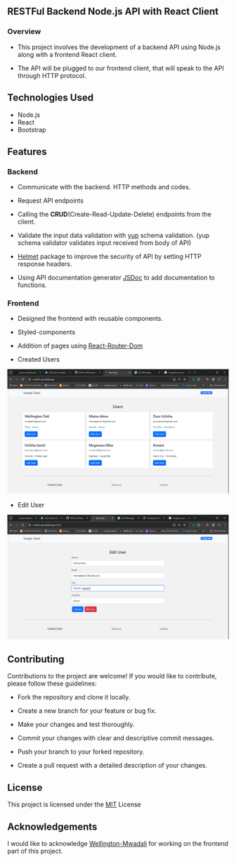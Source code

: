 ## RESTFul Backend Node.js API with React Client

### Overview
- This project involves the development of a backend API using Node.js along with a frontend React client.

- The API will be plugged to our frontend client, that will speak to the API through HTTP protocol. 

## Technologies Used
* Node.js
* React
* Bootstrap


## Features

### Backend

* Communicate with the backend. HTTP methods and codes.

* Request API endpoints

* Calling the **CRUD**(Create-Read-Update-Delete) endpoints from the client.


* Validate the input data validation with [yup](https://github.com/jquense/yup) schema validation. (yup schema validator validates input received from body of API)

* [Helmet](https://github.com/helmetjs/helmet) package to improve the security of API by setting HTTP response headers.

* Using API documentation generator [JSDoc](https://github.com/jsdoc/jsdoc) to add documentation to functions. 


### Frontend
* Designed the frontend with reusable components.

* Styled-components

* Addition of pages using [React-Router-Dom](https://github.com/remix-run/react-router)

- Created Users

![post request](https://github.com/Gichbuoy/RESTful_API/blob/main/backend/screenshot/allUsers.png)


- Edit User 

![post request](https://github.com/Gichbuoy/RESTful_API/blob/main/backend/screenshot/editUser.png)





## Contributing
Contributions to the project are welcome! If you would like to contribute, please follow these guidelines:

* Fork the repository and clone it locally.

* Create a new branch for your feature or bug fix.

* Make your changes and test thoroughly.

* Commit your changes with clear and descriptive commit messages.

* Push your branch to your forked repository.

* Create a pull request with a detailed description of your changes.

## License
This project is licensed under the [MIT](https://github.com/Gichbuoy/RESTful_API/blob/main/LICENSE) License


## Acknowledgements
I would like to acknowledge [Wellington-Mwadali](https://github.com/wellingtonmwadali) for working on the frontend part of this project.